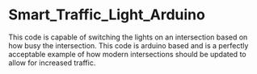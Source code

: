 # Smart_Traffic_Light_Arduino
This code is capable of switching the lights on an intersection based on how busy the intersection. This code is arduino based and is a perfectly acceptable example of how modern intersections should be updated to allow for increased traffic.
